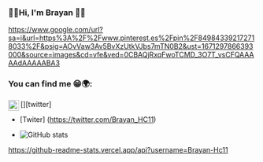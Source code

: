 ### 🎸🎶Hi, I'm Brayan 🤟🏴
https://www.google.com/url?sa=i&url=https%3A%2F%2Fwww.pinterest.es%2Fpin%2F849843392172718033%2F&psig=AOvVaw3Av5BvXzUtkVJbs7mTN0B2&ust=1671297866393000&source=images&cd=vfe&ved=0CBAQjRxqFwoTCMD_3O7T_vsCFQAAAAAdAAAAABA3

###     You can find me 😁🌍:
[<img align="left" alt="Brayan-Hc11 | Twitter" width="22px" src="https://cdn.jsdelivr.net/npm/simple-icons@v3/icons/twitter.svg" />][twitter]





- [Twiter] (https://twitter.com/Brayan_HC11)







- ![GitHub stats](https://github-readme-stats.vercel.app/api?username=Brayan-Hc11&show_icons=true&hide_border=true)


https://github-readme-stats.vercel.app/api?username=Brayan-Hc11

